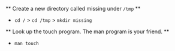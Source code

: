 ** Create a new directory called missing under `/tmp` **
* `cd /` > `cd /tmp` > `mkdir missing`

** Look up the touch program. The man program is your friend.  **
* `man touch`